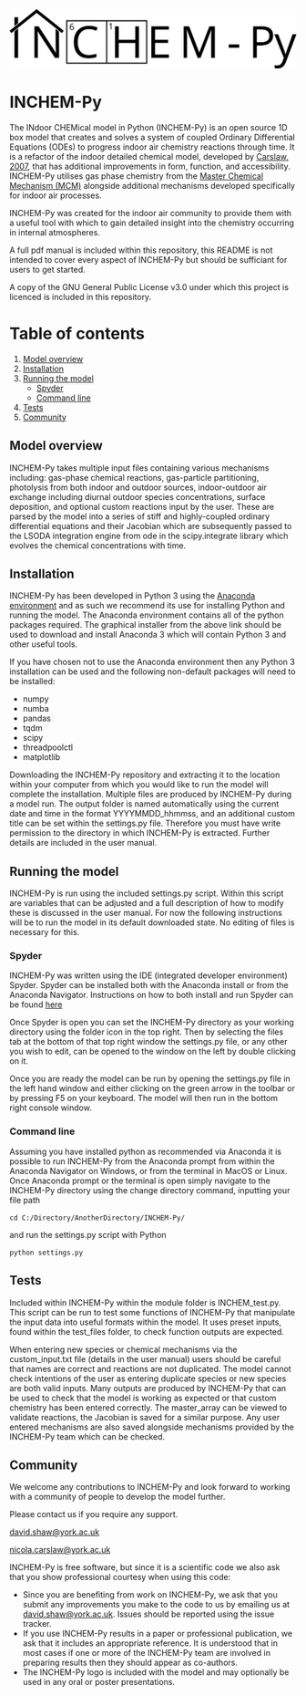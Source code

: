 ![INCHEM-Py](https://raw.githubusercontent.com/DrDaveShaw/INCHEM-Py/main/INCHEMPY_logo.png "INCHEM-Py logo")

# INCHEM-Py

The INdoor CHEMical model in Python (INCHEM-Py) is an open source 1D box model that creates and solves a system of coupled Ordinary Differential Equations (ODEs) to progress indoor air chemistry reactions through time. It is a refactor of the indoor detailed chemical model, developed by [Carslaw, 2007](https://doi.org/10.1016/j.atmosenv.2006.09.038), that has additional improvements in form, function, and accessibility. INCHEM-Py utilises gas phase chemistry from the [Master Chemical Mechanism (MCM)](http://mcm.leeds.ac.uk/MCM/) alongside additional mechanisms developed specifically for indoor air processes.

INCHEM-Py was created for the indoor air community to provide them with a useful tool with which to gain detailed insight into the chemistry occurring in internal atmospheres.

A full pdf manual is included within this repository, this README is not intended to cover every aspect of INCHEM-Py but should be sufficiant for users to get started.

A copy of the GNU General Public License v3.0 under which this project is licenced is included in this repository. 

# Table of contents
1. [Model overview](#Model-overview)
2. [Installation](#Installation)
3. [Running the model](#Running-the-model)
	* [Spyder](#Spyder)
	* [Command line](#cmd-line)
5. [Tests](#Tests)
6. [Community](#Community)

## Model overview<a name="Model-overview"></a>

INCHEM-Py takes multiple input files containing various mechanisms including: gas-phase chemical reactions, gas-particle partitioning, photolysis from both indoor and outdoor sources, indoor-outdoor air exchange including diurnal outdoor species concentrations, surface deposition, and optional custom reactions input by the user. These are parsed by the model into a series of stiff and highly-coupled ordinary differential equations and their Jacobian which are subsequently passed to the LSODA integration engine from ode in the scipy.integrate library which evolves the chemical concentrations with time. 

## Installation<a name="Installation"></a>

INCHEM-Py has been developed in Python 3 using the [Anaconda environment](https://www.anaconda.com/products/individual) and as such we recommend its use for installing Python and running the model. The Anaconda environment contains all of the python packages required. The graphical installer from the above link should be used to download and install Anaconda 3 which will contain Python 3 and other useful tools.

If you have chosen not to use the Anaconda environment then any Python 3 installation can be used and the following non-default packages will need to be installed:
* numpy
* numba
* pandas
* tqdm
* scipy
* threadpoolctl
* matplotlib

Downloading the INCHEM-Py repository and extracting it to the location within your computer from which you would like to run the model will complete the installation. Multiple files are produced by INCHEM-Py during a model run. The output folder is named automatically using the current date and time in the format YYYYMMDD_hhmmss, and an additional custom title can be set within the settings.py file. Therefore you must have write permission to the directory in which INCHEM-Py is extracted. Further details are included in the user manual.

## Running the model<a name="Running-the-model"></a>

INCHEM-Py is run using the included settings.py script. Within this script are variables that can be adjusted and a full description of how to modify these is discussed in the user manual. For now the following instructions will be to run the model in its default downloaded state. No editing of files is necessary for this.

### Spyder<a name="Spyder"></a>

INCHEM-Py was written using the IDE (integrated developer environment) Spyder. Spyder can be installed both with the Anaconda install or from the Anaconda Navigator. Instructions on how to both install and run Spyder can be found [here](https://docs.anaconda.com/anaconda/user-guide/getting-started/)

Once Spyder is open you can set the INCHEM-Py directory as your working directory using the folder icon in the top right. Then by selecting the files tab at the bottom of that top right window the settings.py file, or any other you wish to edit, can be opened to the window on the left by double clicking on it.

Once you are ready the model can be run by opening the settings.py file in the left hand window and either clicking on the green arrow in the toolbar or by pressing F5 on your keyboard. The model will then run in the bottom right console window.

### Command line<a name="cmd-line"></a>

Assuming you have installed python as recommended via Anaconda it is possible to run INCHEM-Py from the Anaconda prompt from within the Anaconda Navigator on Windows, or from the terminal in MacOS or Linux. Once Anaconda prompt or the terminal is open simply navigate to the INCHEM-Py directory using the change directory command, inputting your file path

    cd C:/Directory/AnotherDirectory/INCHEM-Py/

and run the settings.py script with Python

    python settings.py

## Tests<a name="Tests"></a>

Included within INCHEM-Py within the module folder is INCHEM_test.py. This script can be run to test some functions of INCHEM-Py that manipulate the input data into useful formats within the model. It uses preset inputs, found within the test_files folder, to check function outputs are expected. 

When entering new species or chemical mechanisms via the custom_input.txt file (details in the user manual) users should be careful that names are correct and reactions are not duplicated. The model cannot check intentions of the user as entering duplicate species or new species are both valid inputs. Many outputs are produced by INCHEM-Py that can be used to check that the model is working as expected or that custom chemistry has been entered correctly. The master_array can be viewed to validate reactions, the Jacobian is saved for a similar purpose. Any user entered mechanisms are also saved alongside mechanisms provided by the INCHEM-Py team which can be checked.

## Community<a name="Community"></a>

We welcome any contributions to INCHEM-Py and look forward to working with a community of people to develop the model further. 

Please contact us if you require any support.

david.shaw@york.ac.uk

nicola.carslaw@york.ac.uk

INCHEM-Py is free software, but since it is a scientific code we also ask that you show professional courtesy when using this code:
* Since you are benefiting from work on INCHEM-Py, we ask that you submit any improvements you make to the code to us by emailing us at david.shaw@york.ac.uk. Issues should be reported using the issue tracker.
* If you use INCHEM-Py results in a paper or professional publication, we ask that it includes an appropriate reference. It is understood that in most cases if one or more of the INCHEM-Py team are involved in preparing results then they should appear as co-authors.
* The INCHEM-Py logo is included with the model and may optionally be used in any oral or poster presentations.
